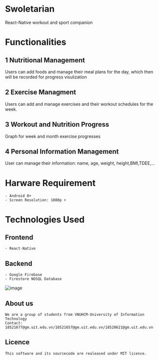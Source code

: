 # Swoletarian
React-Native workout and sport companion


# Functionalities
## 1 Nutritional Management
Users can add foods and manage their meal plans for the day, which then will be recorded for progress visulization
## 2 Exercise Managment
Users can add and manage exercises and their workout schedules for the week.
## 3 Workout and Nutrition Progress
Graph for week and month exercise progresses
## 4 Personal Information Management
User can manage their information: name, age, weight, height,BMI,TDEE,...

# Harware Requirement
    - Android 8+
    - Screen Resolution: 1080p +
# Technologies Used
## Frontend 
    - React-Native
## Backend
    - Google Firebase
    - Firestore NOSQL Database
   ![image](https://drive.google.com/uc?export=view&id=1X7BG_8I0lBu-tBxX3x1f9dU08L_xYnZp)
## About us
    We are a group of students from VNUHCM-University of Information Technology
    Contact: 18521677@gm.uit.edu.vn/18521657@gm.uit.edu.vn/18520621@gm.uit.edu.vn
## Licence
    This software and its sourcecode are realeased under MIT licence.
